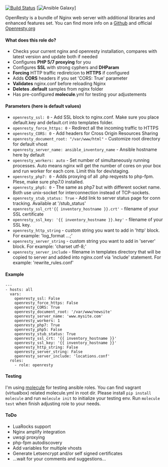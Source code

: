 [![Build Status](https://travis-ci.org/prozacUa/awesome_openresty.svg?branch=master)](https://travis-ci.org/prozacUa/awesome_openresty) [![Ansible Galaxy](http://img.shields.io/badge/galaxy-awesome_openresty-blue.svg?style=flat)]

OpenResty is a bundle of Nginx web server with additional libraries and enhanced features set.
You can find more info on a [Github](https://github.com/openresty/lua-nginx-module) and official [Openresty.org](https://openresty.org)

#### What does this role do?
- Checks your current nginx and openresty installation, compares with latest version and update both if needed
- Configures **PHP 5/7 proxying** for you
- Configures **SSL** with strong cyphers and **DHParam**
- **Forcing** HTTP traffic rediretcion to **HTTPS** if configured
- Adds **CORS** headers if you set 'CORS: True' parameter
- **Validates** nginx.conf before reloading Nginx
- **Deletes .default** samples from nginx folder
- Has pre-configured **molecule**.yml for testing your adjustements

#### Parameters (here is default values)
- `openresty_ssl: 0` - Add SSL block to nginx.conf. Make sure you place default.key and default.crt into templates folder.
- `openresty_force_https: 0` - Redirect all the incoming traffic to HTTPS
- `openresty_CORS: 0` - Add headers for Cross Origin Resources Sharing
- `openresty_document_root: "/var/www/html"` - Customize root directory for default vhost
- `openresty_server_name: ansible_inventory_name` - Ansible hostname here by default
- `openresty_workers: auto` - Set number of simultaneously running processes.
  Auto means nginx will get the number of cores on your box and run worker for each core. Limit this for dev/staging.
- `openresty_php7: 0` - Adds proxying of all .php reqyests to php-fpm. Plese, make sure php7.0 installed.
- `openresty_php5: 0` - The same as php7 but with different socket name. Both use unix-socket for interconnection instead of TCP-sockets.
- `openresty_stub_status: True` - Add link to server status page for conn tracking. Available at '/stub_status'
- `openresty_ssl_crt'{{ inventory_hostname }}.crt'` - filename of your SSL certificate
- `openresty_ssl_key: '{{ inventory_hostname }}.key'` - filename of your SSL key.
- `openresty_http_string` - custom string you want to add in 'http' block. For example: 'log_format ...;'
- `openresty_server_string` - custom string you want to add in 'server' block. For example: 'charset utf-8;'
- `openresty_server_include` - filename in templates directory that will be copied to server and added into nginx.conf via 'include' statement. For example: 'rewrite_rules.conf'

#### Example
```
---
- hosts: all
  vars:
    openresty_ssl: False
    openresty_force_https: False
    openresty_CORS: True
    openresty_document_root: '/var/www/newsite'
    openresty_server_name: 'www.mysite.com'
    openresty_workers: 1
    openresty_php7: True
    openresty_php5: False
    openresty_stub_status: True
    openresty_ssl_crt: '{{ inventory_hostname }}'
    openresty_ssl_key: '{{ inventory_hostname }}'
    openresty_http_string: False
    openresty_server_string: False
    openresty_server_include: 'locations.conf'
  roles:
    - role: openresty
```

#### Testing
I'm using [molecule](https://github.com/metacloud/molecule) for testing ansible roles. You can find vagrant (virtualbox) related molecule.yml in root dir. Please install `pip install molecule` and run `molecule init` to initialize your testing env. Run `molecule test` when finish adjusting role to your needs.

#### ToDo
- LuaRocks support
- Nginx amplify integration
- uwsgi proxying
- php-fpm autodiscovery
- Add variables for multiple vhosts
- Generate Letsencrypt and/or self signed certificates
- ...wait for your comments and suggestions...
